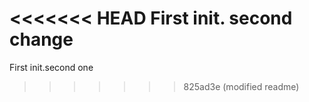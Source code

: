 <<<<<<< HEAD
First init.
second change
=======
First init.second one
>>>>>>> 825ad3e (modified readme)
